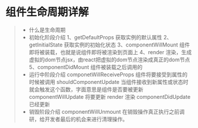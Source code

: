 # 组件生命周期详解

>  * 什么是生命周期
>  * 初始化阶段介绍
>  1、getDefaultProps             获取实例的默认属性
>  2、getInitialState             获取实例的初始化状态
>  3、componentWillMount          组件即将被装载，也就是说组件即将被渲染到页面上
>  4、render                      渲染，生成虚拟的dom节点jsx，由react把虚拟的dom节点渲染成真正的dom节点
>  5、componentDidMount           组件被装载之后调用的
>  * 运行中阶段介绍
>  componetWillReceiveProps       组件将要接受到属性的时候被调用
>  shouldComponentUpdate          当组件接收到新属性或状态时就会触发这个函数，字面意思是组件是否要被更新
>  componentWillUpdate            将要更新
>  render                         渲染
>  componentDidUpdate             已经更新
>  * 销毁阶段介绍
>  componentWillUnmount           在销毁操作真正执行之前调研，给开发者最后的机会来进行清理操作。